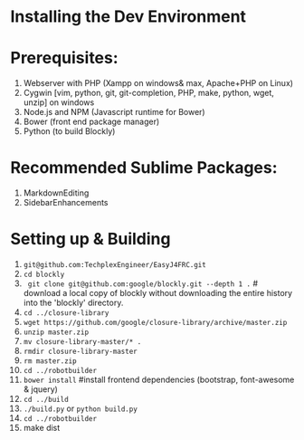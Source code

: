 Installing the Dev Environment
==============================

# Prerequisites:
1. Webserver with PHP (Xampp on windows& max, Apache+PHP on Linux)
2. Cygwin [vim, python, git, git-completion, PHP, make, python, wget, unzip] on windows
3. Node.js and NPM (Javascript runtime for Bower)
4. Bower (front end package manager)
5. Python (to build Blockly)


# Recommended Sublime Packages:
1. MarkdownEditing
2. SidebarEnhancements

# Setting up & Building
1. `git@github.com:TechplexEngineer/EasyJ4FRC.git`
2. `cd blockly`
3. ` git clone git@github.com:google/blockly.git --depth 1 .` # download a local copy of blockly without downloading the entire history into the 'blockly' directory.
4. `cd ../closure-library`
5. `wget https://github.com/google/closure-library/archive/master.zip` 
6. `unzip master.zip`
7. `mv closure-library-master/* .`
8. `rmdir closure-library-master`
9. `rm master.zip`
10. `cd ../robotbuilder`
11. `bower install` #install frontend dependencies (bootstrap, font-awesome & jquery)
12. `cd ../build`
13. `./build.py` or `python build.py`
14. `cd ../robotbuilder`
15. make dist
